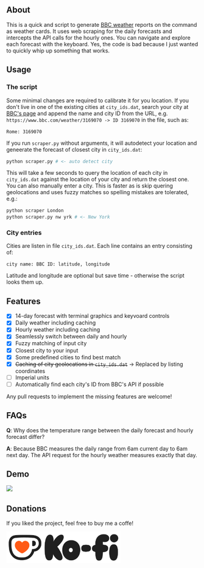 ## About

This is a quick and script to generate [BBC weather](bbc.com/weather) reports on the command
as weather cards. It uses web scraping for the daily forecasts and intercepts
the API calls for the hourly ones. You can navigate and explore each forecast with the keyboard.
Yes, the code is bad because I just wanted to quickly whip up something that works.

## Usage

### The script

Some minimal changes are required to calibrate it for you location. If you don't live in one of the 
existing cities at `city_ids.dat`, search your city at [BBC's page](bbc.com/weather) and append the name
and city ID from the URL, e.g. `https://www.bbc.com/weather/3169070 -> ID 3169070`  in the file, such as:

```
Rome: 3169070
```

If you run `scraper.py` without arguments, it will autodetect your location and geneerate the forecast of
closest city in `city_ids.dat`:

```bash
python scraper.py # <- auto detect city
```

This will take a few seconds to query the location of each city in `city_ids.dat` against the location 
of your city and return the closest one. You can also manually enter a city. This is faster as is skip 
quering geolocations and uses fuzzy matches so spelling mistakes are tolerated, e.g.:

```bash
python scraper London
python scraper.py nw yrk # <- New York
```

### City entries

Cities are listen in file `city_ids.dat`. Each line contains an entry consisting of:

```
city name: BBC ID: latitude, longitude
```
Latitude and longitude are optional but save time - otherwise the script looks them up.

## Features

- [x] 14-day forecast with terminal graphics and keyvoard controls
- [x] Daily weather including caching
- [x] Hourly weather including caching
- [x] Seamlessly switch between daily and hourly 
- [x] Fuzzy matching of input city
- [x] Closest city to your input 
- [x] Some predefined cities to find best match
- [x] ~~Caching of city geolocations in `city_ids.dat`~~ -> Replaced by listing coordinates
- [ ] Imperial units
- [ ] Automatically find each city's ID from BBC's API if possible

Any pull requests to implement the missing features are welcome!

## FAQs

**Q**: Why does the temperature range between the daily forecast and hourly forecast differ?

**A**: Because BBC measures the daily range from 6am current day to 6am next day. The API request
for the hourly weather measures exactly that day.


## Demo

<img src="https://github.com/leonmavr/bbc_weather_scraper/blob/master/assets/demo.gif" width="400"/>

## Donations

If you liked the project, feel free to buy me a coffe!

<a href="https://ko-fi.com/leomav">
  <img src="https://raw.githubusercontent.com/leonmavr/bbc_weather_scraper/refs/heads/master/assets/kofi_logo.png" alt="" style="width:300px; height:auto;">
</a>
